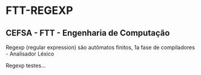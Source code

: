 # FTT-REGEXP
## CEFSA - FTT - Engenharia de Computação

Regexp (regular expression) são autômatos finitos, 1a fase de compiladores - Analisador Léxico

Regexp testes...
